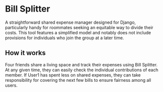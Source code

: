 Bill Splitter
=============
A straightforward shared expense manager designed for Django, particularly handy for roommates seeking an equitable way to divide their costs. This tool features a simplified model and notably does not include provisions for individuals who join the group at a later time.

How it works
------------

Four friends share a living space and track their expenses using Bill Splitter. At any given time, they can easily check the individual contributions of each member. If User1 has spent less on shared expenses, they can take responsibility for covering the next few bills to ensure fairness among all users.

